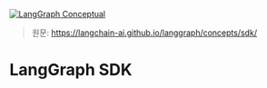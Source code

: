[![LangGraph Conceptual](https://img.shields.io/badge/LangGraph-Conceptual-blue?logo=langgraph)](https://langchain-ai.github.io/langgraph/concepts/)


> 원문: https://langchain-ai.github.io/langgraph/concepts/sdk/


# LangGraph SDK

